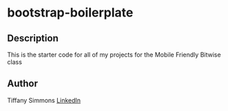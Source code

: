 # bootstrap-boilerplate

## Description

This is the starter code for all of my projects for the Mobile Friendly Bitwise class

## Author

Tiffany Simmons [LinkedIn](URL)

